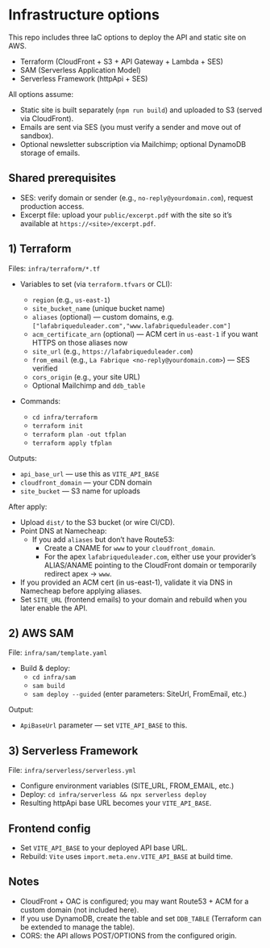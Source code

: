 # Infrastructure options

This repo includes three IaC options to deploy the API and static site on AWS.

- Terraform (CloudFront + S3 + API Gateway + Lambda + SES)
- SAM (Serverless Application Model)
- Serverless Framework (httpApi + SES)

All options assume:
- Static site is built separately (`npm run build`) and uploaded to S3 (served via CloudFront).
- Emails are sent via SES (you must verify a sender and move out of sandbox).
- Optional newsletter subscription via Mailchimp; optional DynamoDB storage of emails.

## Shared prerequisites
- SES: verify domain or sender (e.g., `no-reply@yourdomain.com`), request production access.
- Excerpt file: upload your `public/excerpt.pdf` with the site so it’s available at `https://<site>/excerpt.pdf`.

## 1) Terraform

Files: `infra/terraform/*.tf`

- Variables to set (via `terraform.tfvars` or CLI):
  - `region` (e.g., `us-east-1`)
  - `site_bucket_name` (unique bucket name)
  - `aliases` (optional) — custom domains, e.g. `["lafabriqueduleader.com","www.lafabriqueduleader.com"]`
  - `acm_certificate_arn` (optional) — ACM cert in `us-east-1` if you want HTTPS on those aliases now
  - `site_url` (e.g., `https://lafabriqueduleader.com`)
  - `from_email` (e.g., `La Fabrique <no-reply@yourdomain.com>`) — SES verified
  - `cors_origin` (e.g., your site URL)
  - Optional Mailchimp and `ddb_table`

- Commands:
  - `cd infra/terraform`
  - `terraform init`
  - `terraform plan -out tfplan`
  - `terraform apply tfplan`

Outputs:
- `api_base_url` — use this as `VITE_API_BASE`
- `cloudfront_domain` — your CDN domain
- `site_bucket` — S3 name for uploads

After apply:
- Upload `dist/` to the S3 bucket (or wire CI/CD).
- Point DNS at Namecheap:
  - If you add `aliases` but don’t have Route53:
    - Create a CNAME for `www` to your `cloudfront_domain`.
    - For the apex `lafabriqueduleader.com`, either use your provider’s ALIAS/ANAME pointing to the CloudFront domain or temporarily redirect apex → `www`.
- If you provided an ACM cert (in us-east-1), validate it via DNS in Namecheap before applying aliases.
- Set `SITE_URL` (frontend emails) to your domain and rebuild when you later enable the API.

## 2) AWS SAM

File: `infra/sam/template.yaml`

- Build & deploy:
  - `cd infra/sam`
  - `sam build`
  - `sam deploy --guided` (enter parameters: SiteUrl, FromEmail, etc.)

Output:
- `ApiBaseUrl` parameter — set `VITE_API_BASE` to this.

## 3) Serverless Framework

File: `infra/serverless/serverless.yml`

- Configure environment variables (SITE_URL, FROM_EMAIL, etc.)
- Deploy: `cd infra/serverless && npx serverless deploy`
- Resulting httpApi base URL becomes your `VITE_API_BASE`.

## Frontend config
- Set `VITE_API_BASE` to your deployed API base URL.
- Rebuild: `Vite` uses `import.meta.env.VITE_API_BASE` at build time.

## Notes
- CloudFront + OAC is configured; you may want Route53 + ACM for a custom domain (not included here).
- If you use DynamoDB, create the table and set `DDB_TABLE` (Terraform can be extended to manage the table).
- CORS: the API allows POST/OPTIONS from the configured origin.

